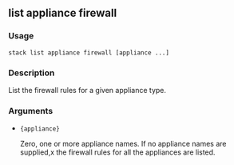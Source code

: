 ## list appliance firewall

### Usage

`stack list appliance firewall [appliance ...]`

### Description

List the firewall rules for a given appliance type.

### Arguments

* `{appliance}`

   Zero, one or more appliance names. If no appliance names are supplied,x
	the firewall rules for all the appliances are listed.



